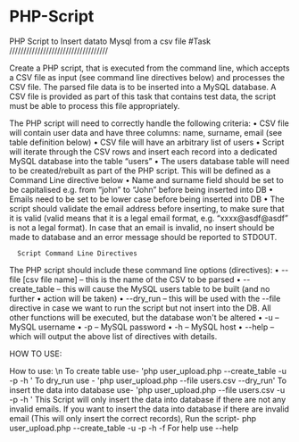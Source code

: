 # PHP-Script
PHP Script to Insert datato Mysql from a csv file
#Task
///////////////////////////////////

Create a PHP script, that is executed from the command line, which accepts a CSV file as input
(see command line directives below) and processes the CSV file. The parsed file data is to be
inserted into a MySQL database. A CSV file is provided as part of this task that contains test
data, the script must be able to process this file appropriately.

The PHP script will need to correctly handle the following criteria:
      • CSV file will contain user data and have three columns: name, surname, email
      (see table definition below)
      • CSV file will have an arbitrary list of users
      • Script will iterate through the CSV rows and insert each record into a dedicated
      MySQL database into the table “users”
      • The users database table will need to be created/rebuilt as part of the PHP script.
      This will be defined as a Command Line directive below
      • Name and surname field should be set to be capitalised e.g. from “john” to “John”
      before being inserted into DB
      • Emails need to be set to be lower case before being inserted into DB
      • The script should validate the email address before inserting, to make sure that it
      is valid (valid means that it is a legal email format, e.g. “xxxx@asdf@asdf” is not
      a legal format). In case that an email is invalid, no insert should be made to
      database and an error message should be reported to STDOUT.
      
      
      
      Script Command Line Directives
The PHP script should include these command line options (directives):
• --file [csv file name] – this is the name of the CSV to be parsed
• --create_table – this will cause the MySQL users table to be built (and no further
• action will be taken)
• --dry_run – this will be used with the --file directive in case we want to run the
script but not insert into the DB. All other functions will be executed, but the
database won't be altered
• -u – MySQL username
• -p – MySQL password
• -h – MySQL host
• --help – which will output the above list of directives with details.


HOW TO USE:

How to use: \n To create table use- 'php user_upload.php  --create_table -u <MySQL-User Name > -p <MySQL Passowrd> -h <MySQL Host> '
To dry_run use - 'php user_upload.php --file users.csv --dry_run'
To insert the data into database use- 'php user_upload.php --file users.csv -u -p -h '
This Script will only insert the data into database if there are not any invalid emails.
If you want to insert the data into database if there are invalid email (This will only insert the correct records), Run the script- php user_upload.php  --create_table -u <MySQL-User Name > -p <MySQL Passowrd> -h <MySQL Host> -f
For help use --help 
